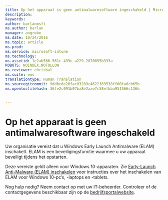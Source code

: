 ```yaml
---
title: Op het apparaat is geen antimalwaresoftware ingeschakeld | Microsoft Intune
description: 
keywords: 
author: barlanmsft
ms.author: barlan
manager: angrobe
ms.date: 10/24/2016
ms.topic: article
ms.prod: 
ms.service: microsoft-intune
ms.technology: 
ms.assetid: 1e2ab566-561c-499e-a229-2870055b333a
ROBOTS: NOINDEX,NOFOLLOW
ms.reviewer: chrisbal
ms.suite: ems
translationtype: Human Translation
ms.sourcegitcommit: 9ddbcde20fac83289c4622f69538ff00fa0cb65b
ms.openlocfilehash: 36fe2c091b07ba8e2aae7c58efbba951566c136b


---
```



# <a name="device-doesnt-have-antimalware-software-enabled"></a>Op het apparaat is geen antimalwaresoftware ingeschakeld

Uw organisatie vereist dat u Windows Early Launch Antimalware (ELAM) inschakelt. ELAM is een beveiligingsfunctie waarmee u uw apparaat beveiligt tijdens het opstarten.

Deze vereiste geldt alleen voor Windows 10-apparaten. Zie [Early-Launch Anti-Malware (ELAM) inschakelen](https://gallery.technet.microsoft.com/How-to-turn-on-Early-84552ec5) voor instructies over het inschakelen van ELAM voor Windows 10-pc’s, -laptops en -tablets.

Nog hulp nodig? Neem contact op met uw IT-beheerder. Controleer of de contactgegevens beschikbaar zijn op de [bedrjifsportalwebsite](http://portal.manage.microsoft.com).





<!--HONumber=Nov16_HO1-->


